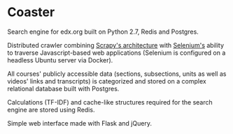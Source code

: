 # Coaster
Search engine for edx.org built on Python 2.7, Redis and Postgres.

Distributed crawler combining [Scrapy's architecture](http://doc.scrapy.org/en/1.0/topics/architecture.html) with [Selenium's](http://www.seleniumhq.org/) ability to traverse Javascript-based web applications (Selenium is configured on a headless Ubuntu server via Docker).

All courses' publicly accessible data (sections, subsections, units as well as videos' links and transcripts) is categorized and stored on a complex relational database built with Postgres.

Calculations (TF-IDF) and cache-like structures required for the search engine are stored using Redis.

Simple web interface made with Flask and jQuery.
